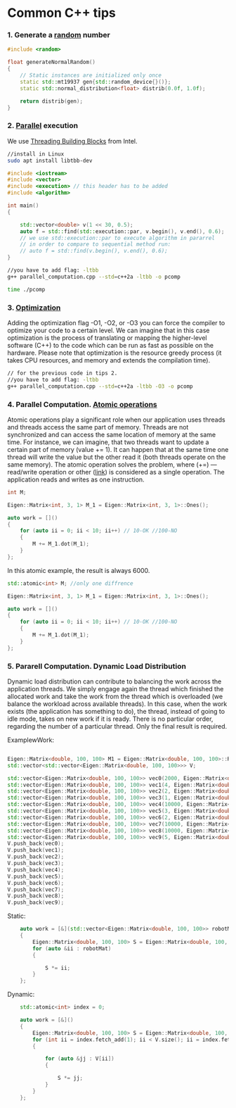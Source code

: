 # **Common C++ tips**



### 1. Generate a [random](https://en.cppreference.com/w/cpp/numeric/random) number


```cpp
#include <random>

float generateNormalRandom()
{
    // Static instances are initialized only once
    static std::mt19937 gen{std::random_device{}()};
    static std::normal_distribution<float> distrib(0.0f, 1.0f);

    return distrib(gen);
}

```

###  2. [Parallel](https://en.cppreference.com/w/cpp/algorithm/execution_policy_tag_t) execution 

We use [Threading Building Blocks](https://www.intel.com/content/www/us/en/developer/tools/oneapi/onetbb.html#gs.lsmvlt) from Intel.


```bash
//install in Linux
sudo apt install libtbb-dev
```

```cpp
#include <iostream>
#include <vector>
#include <execution> // this header has to be added
#include <algorithm>

int main()
{

    std::vector<double> v(1 << 30, 0.5);
    auto f = std::find(std::execution::par, v.begin(), v.end(), 0.6);
    // we use std::execution::par to execute algorithm in pararrel
    // in order to compare to sequential method run:
    // auto f = std::find(v.begin(), v.end(), 0.6);
}

```

```bash
//you have to add flag: -ltbb
g++ parallel_computation.cpp --std=c++2a -ltbb -o pcomp

time ./pcomp
```

### 3. [Optimization](https://gcc.gnu.org/onlinedocs/gcc-11.1.0/gcc/Optimize-Options.html)

Adding the optimization flag -O1, -O2, or -O3 you can force the compiler to optimize your code to a certain level. We can imagine that in this case optimization is the process of translating or mapping the higher-level software (C++) to the code which can be run as fast as possible on the hardware. Please note that optimization is the resource greedy process (it takes CPU resources, and memory and extends the compilation time).

```bash
// for the previous code in tips 2.
//you have to add flag: -ltbb
g++ parallel_computation.cpp --std=c++2a -ltbb -O3 -o pcomp

```

### 4. Parallel Computation. [Atomic operations](https://en.cppreference.com/w/cpp/atomic/atomic)

Atomic operations play a significant role when our application uses threads and threads access the same part of memory.
Threads are not synchronized and can access the same location of memory at the same time. For instance, we can imagine, that two threads want to update a certain part of memory (value += 1). It can happen that at the same time one thread will write the value but the other read it (both threads operate on the same memory).
The atomic operation solves the problem, where (+=) — read/write operation or other ([link](https://en.cppreference.com/w/cpp/atomic/atomic)) is considered as a single operation. The application reads and writes as one instruction.


```cpp
int M; 

Eigen::Matrix<int, 3, 1> M_1 = Eigen::Matrix<int, 3, 1>::Ones();

auto work = []()
{
    for (auto ii = 0; ii < 10; ii++) // 10-OK //100-NO
    {
        M += M_1.dot(M_1);
    }
};

```

In this atomic example, the result is always 6000.

```cpp
std::atomic<int> M; //only one diffrence

Eigen::Matrix<int, 3, 1> M_1 = Eigen::Matrix<int, 3, 1>::Ones();

auto work = []()
{
    for (auto ii = 0; ii < 10; ii++) // 10-OK //100-NO
    {
        M += M_1.dot(M_1);
    }
};

```

### 5. Pararell Computation. Dynamic Load Distribution

Dynamic load distribution can contribute to balancing the work across the application threads. We simply engage again the thread which finished the allocated work and take the work from the thread which is overloaded (we balance the workload across available threads).
In this case, when the work exists (the application has something to do), the thread, instead of going to idle mode, takes on new work if it is ready. There is no particular order, regarding the number of a particular thread. Only the final result is required.


ExamplewWork:

```cpp

Eigen::Matrix<double, 100, 100> M1 = Eigen::Matrix<double, 100, 100>::Random();
std::vector<std::vector<Eigen::Matrix<double, 100, 100>>> V;

std::vector<Eigen::Matrix<double, 100, 100>> vec0(2000, Eigen::Matrix<double, 100, 100>::Random());
std::vector<Eigen::Matrix<double, 100, 100>> vec1(4, Eigen::Matrix<double, 100, 100>::Random());
std::vector<Eigen::Matrix<double, 100, 100>> vec2(2, Eigen::Matrix<double, 100, 100>::Random());
std::vector<Eigen::Matrix<double, 100, 100>> vec3(1, Eigen::Matrix<double, 100, 100>::Random());
std::vector<Eigen::Matrix<double, 100, 100>> vec4(10000, Eigen::Matrix<double, 100, 100>::Random());
std::vector<Eigen::Matrix<double, 100, 100>> vec5(3, Eigen::Matrix<double, 100, 100>::Random());
std::vector<Eigen::Matrix<double, 100, 100>> vec6(2, Eigen::Matrix<double, 100, 100>::Random());
std::vector<Eigen::Matrix<double, 100, 100>> vec7(10000, Eigen::Matrix<double, 100, 100>::Random());
std::vector<Eigen::Matrix<double, 100, 100>> vec8(10000, Eigen::Matrix<double, 100, 100>::Random());
std::vector<Eigen::Matrix<double, 100, 100>> vec9(5, Eigen::Matrix<double, 100, 100>::Random());
V.push_back(vec0);
V.push_back(vec1);
V.push_back(vec2);
V.push_back(vec3);
V.push_back(vec4);
V.push_back(vec5);
V.push_back(vec6);
V.push_back(vec7);
V.push_back(vec8);
V.push_back(vec9);

```

Static:

```cpp
    auto work = [&](std::vector<Eigen::Matrix<double, 100, 100>> robotMat)
    {
        Eigen::Matrix<double, 100, 100> S = Eigen::Matrix<double, 100, 100>::Ones();
        for (auto &ii : robotMat)
        {

            S *= ii;
        }
    };
```

Dynamic:

```cpp
    std::atomic<int> index = 0;

    auto work = [&]()
    {
        Eigen::Matrix<double, 100, 100> S = Eigen::Matrix<double, 100, 100>::Ones();
        for (int ii = index.fetch_add(1); ii < V.size(); ii = index.fetch_add(1))
        {

            for (auto &jj : V[ii])
            {

                S *= jj;
            }
        }
    };
```





